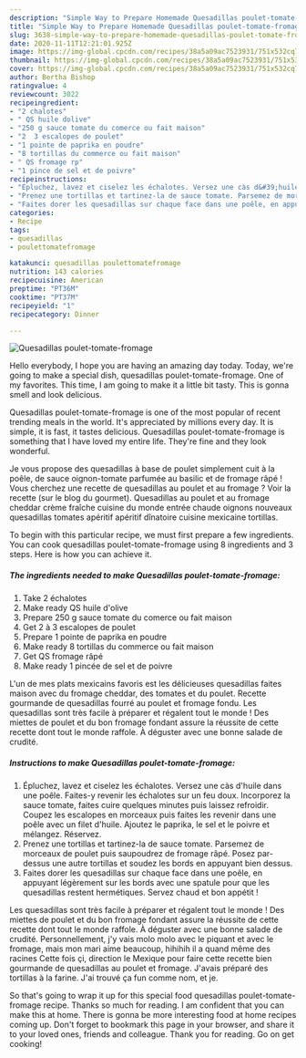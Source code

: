 ```yaml
---
description: "Simple Way to Prepare Homemade Quesadillas poulet-tomate-fromage"
title: "Simple Way to Prepare Homemade Quesadillas poulet-tomate-fromage"
slug: 3638-simple-way-to-prepare-homemade-quesadillas-poulet-tomate-fromage
date: 2020-11-11T12:21:01.925Z
image: https://img-global.cpcdn.com/recipes/38a5a09ac7523931/751x532cq70/quesadillas-poulet-tomate-fromage-photo-principale-de-la-recette.jpg
thumbnail: https://img-global.cpcdn.com/recipes/38a5a09ac7523931/751x532cq70/quesadillas-poulet-tomate-fromage-photo-principale-de-la-recette.jpg
cover: https://img-global.cpcdn.com/recipes/38a5a09ac7523931/751x532cq70/quesadillas-poulet-tomate-fromage-photo-principale-de-la-recette.jpg
author: Bertha Bishop
ratingvalue: 4
reviewcount: 3022
recipeingredient:
- "2 chalotes"
- " QS huile dolive"
- "250 g sauce tomate du comerce ou fait maison"
- "2  3 escalopes de poulet"
- "1 pointe de paprika en poudre"
- "8 tortillas du commerce ou fait maison"
- " QS fromage rp"
- "1 pince de sel et de poivre"
recipeinstructions:
- "Épluchez, lavez et ciselez les échalotes. Versez une càs d&#39;huile dans une poêle. Faites-y revenir les échalotes sur un feu doux. Incorporez la sauce tomate, faites cuire quelques minutes puis laissez refroidir. Coupez les escalopes en morceaux puis faites les revenir dans une poêle avec un filet d&#39;huile. Ajoutez le paprika, le sel et le poivre et mélangez. Réservez."
- "Prenez une tortillas et tartinez-la de sauce tomate. Parsemez de morceaux de poulet puis saupoudrez de fromage râpé. Posez par-dessus une autre tortillas et soudez les bords en appuyant bien dessus."
- "Faites dorer les quesadillas sur chaque face dans une poêle, en appuyant légèrement sur les bords avec une spatule pour que les quesadillas restent hermétiques. Servez chaud et bon appétit !"
categories:
- Recipe
tags:
- quesadillas
- poulettomatefromage

katakunci: quesadillas poulettomatefromage 
nutrition: 143 calories
recipecuisine: American
preptime: "PT36M"
cooktime: "PT37M"
recipeyield: "1"
recipecategory: Dinner

---
```



![Quesadillas poulet-tomate-fromage](https://img-global.cpcdn.com/recipes/38a5a09ac7523931/751x532cq70/quesadillas-poulet-tomate-fromage-photo-principale-de-la-recette.jpg)

Hello everybody, I hope you are having an amazing day today. Today, we're going to make a special dish, quesadillas poulet-tomate-fromage. One of my favorites. This time, I am going to make it a little bit tasty. This is gonna smell and look delicious.

Quesadillas poulet-tomate-fromage is one of the most popular of recent trending meals in the world. It's appreciated by millions every day. It is simple, it is fast, it tastes delicious. Quesadillas poulet-tomate-fromage is something that I have loved my entire life. They're fine and they look wonderful.

Je vous propose des quesadillas à base de poulet simplement cuit à la poêle, de sauce oignon-tomate parfumée au basilic et de fromage râpé ! Vous cherchez une recette de quesadillas au poulet et au fromage ? Voir la recette (sur le blog du gourmet). Quesadillas au poulet et au fromage cheddar crème fraîche cuisine du monde entrée chaude oignons nouveaux quesadillas tomates apéritif apéritif dînatoire cuisine mexicaine tortillas.


To begin with this particular recipe, we must first prepare a few ingredients. You can cook quesadillas poulet-tomate-fromage using 8 ingredients and 3 steps. Here is how you can achieve it.

<!--inarticleads1-->

##### The ingredients needed to make Quesadillas poulet-tomate-fromage:

1. Take 2 échalotes
1. Make ready  QS huile d&#39;olive
1. Prepare 250 g sauce tomate du comerce ou fait maison
1. Get 2 à 3 escalopes de poulet
1. Prepare 1 pointe de paprika en poudre
1. Make ready 8 tortillas du commerce ou fait maison
1. Get  QS fromage râpé
1. Make ready 1 pincée de sel et de poivre


L&#39;un de mes plats mexicains favoris est les délicieuses quesadillas faites maison avec du fromage cheddar, des tomates et du poulet. Recette gourmande de quesadillas fourré au poulet et fromage fondu. Les quesadillas sont très facile à préparer et régalent tout le monde ! Des miettes de poulet et du bon fromage fondant assure la réussite de cette recette dont tout le monde raffole. À déguster avec une bonne salade de crudité. 

<!--inarticleads2-->

##### Instructions to make Quesadillas poulet-tomate-fromage:

1. Épluchez, lavez et ciselez les échalotes. Versez une càs d&#39;huile dans une poêle. Faites-y revenir les échalotes sur un feu doux. Incorporez la sauce tomate, faites cuire quelques minutes puis laissez refroidir. Coupez les escalopes en morceaux puis faites les revenir dans une poêle avec un filet d&#39;huile. Ajoutez le paprika, le sel et le poivre et mélangez. Réservez.
1. Prenez une tortillas et tartinez-la de sauce tomate. Parsemez de morceaux de poulet puis saupoudrez de fromage râpé. Posez par-dessus une autre tortillas et soudez les bords en appuyant bien dessus.
1. Faites dorer les quesadillas sur chaque face dans une poêle, en appuyant légèrement sur les bords avec une spatule pour que les quesadillas restent hermétiques. Servez chaud et bon appétit !


Les quesadillas sont très facile à préparer et régalent tout le monde ! Des miettes de poulet et du bon fromage fondant assure la réussite de cette recette dont tout le monde raffole. À déguster avec une bonne salade de crudité. Personnellement, j&#39;y vais molo molo avec le piquant et avec le fromage, mais mon mari aime beaucoup, hihihih il a quand même des racines Cette fois çi, direction le Mexique pour faire cette recette bien gourmande de quesadillas au poulet et fromage. J&#39;avais préparé des tortillas à la farine. J&#39;ai trouvé ça fun comme nom, et je. 

So that's going to wrap it up for this special food quesadillas poulet-tomate-fromage recipe. Thanks so much for reading. I am confident that you can make this at home. There is gonna be more interesting food at home recipes coming up. Don't forget to bookmark this page in your browser, and share it to your loved ones, friends and colleague. Thank you for reading. Go on get cooking!
